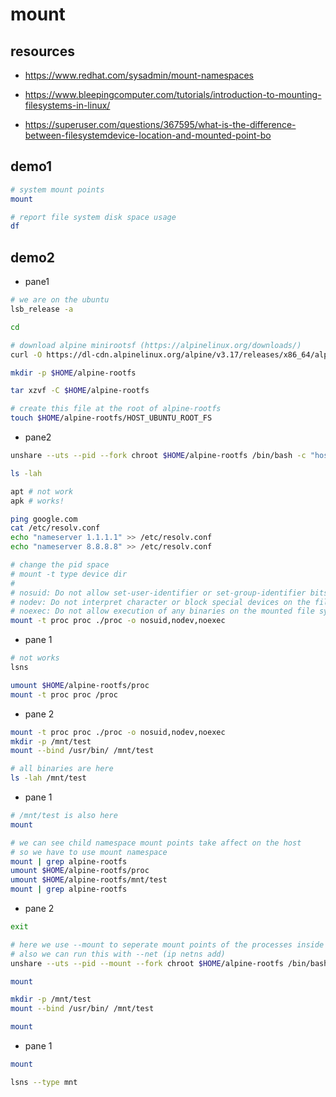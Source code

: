 # mount

## resources

- <https://www.redhat.com/sysadmin/mount-namespaces>

- <https://www.bleepingcomputer.com/tutorials/introduction-to-mounting-filesystems-in-linux/>

- <https://superuser.com/questions/367595/what-is-the-difference-between-filesystemdevice-location-and-mounted-point-bo>

## demo1

```bash
# system mount points
mount

# report file system disk space usage
df
```

## demo2

- pane1

```bash
# we are on the ubuntu
lsb_release -a

cd

# download alpine minirootsf (https://alpinelinux.org/downloads/)
curl -O https://dl-cdn.alpinelinux.org/alpine/v3.17/releases/x86_64/alpine-minirootfs-3.17.2-x86_64.tar.gz

mkdir -p $HOME/alpine-rootfs

tar xzvf -C $HOME/alpine-rootfs

# create this file at the root of alpine-rootfs
touch $HOME/alpine-rootfs/HOST_UBUNTU_ROOT_FS
```

- pane2

```bash
unshare --uts --pid --fork chroot $HOME/alpine-rootfs /bin/bash -c "hostname inside; /bin/sh"

ls -lah

apt # not work
apk # works!

ping google.com
cat /etc/resolv.conf
echo "nameserver 1.1.1.1" >> /etc/resolv.conf
echo "nameserver 8.8.8.8" >> /etc/resolv.conf

# change the pid space
# mount -t type device dir
#
# nosuid: Do not allow set-user-identifier or set-group-identifier bits to take effect
# nodev: Do not interpret character or block special devices on the file system
# noexec: Do not allow execution of any binaries on the mounted file system.
mount -t proc proc ./proc -o nosuid,nodev,noexec
```

- pane 1

```bash
# not works
lsns

umount $HOME/alpine-rootfs/proc
mount -t proc proc /proc
```

- pane 2

```bash
mount -t proc proc ./proc -o nosuid,nodev,noexec
mkdir -p /mnt/test
mount --bind /usr/bin/ /mnt/test

# all binaries are here
ls -lah /mnt/test
```

- pane 1

```bash
# /mnt/test is also here
mount

# we can see child namespace mount points take affect on the host
# so we have to use mount namespace
mount | grep alpine-rootfs
umount $HOME/alpine-rootfs/proc
umount $HOME/alpine-rootfs/mnt/test
mount | grep alpine-rootfs
```

- pane 2

```bash
exit

# here we use --mount to seperate mount points of the processes inside the container
# also we can run this with --net (ip netns add)
unshare --uts --pid --mount --fork chroot $HOME/alpine-rootfs /bin/bash -c "hostname inside; /bin/sh"

mount

mkdir -p /mnt/test
mount --bind /usr/bin/ /mnt/test

mount
```

- pane 1

```bash
mount

lsns --type mnt
```
